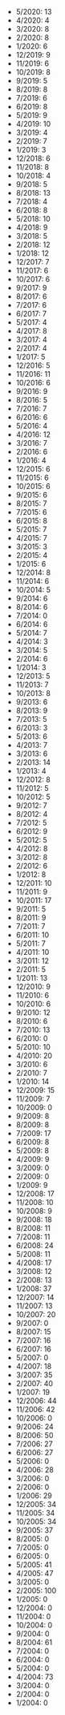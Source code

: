 *  5/2020: 13
*  4/2020: 4
*  3/2020: 8
*  2/2020: 8
*  1/2020: 6
*  12/2019: 9
*  11/2019: 6
*  10/2019: 8
*  9/2019: 5
*  8/2019: 8
*  7/2019: 6
*  6/2019: 8
*  5/2019: 9
*  4/2019: 10
*  3/2019: 4
*  2/2019: 7
*  1/2019: 3
*  12/2018: 6
*  11/2018: 8
*  10/2018: 4
*  9/2018: 5
*  8/2018: 13
*  7/2018: 4
*  6/2018: 8
*  5/2018: 10
*  4/2018: 9
*  3/2018: 5
*  2/2018: 12
*  1/2018: 12
*  12/2017: 7
*  11/2017: 6
*  10/2017: 6
*  9/2017: 9
*  8/2017: 6
*  7/2017: 6
*  6/2017: 7
*  5/2017: 4
*  4/2017: 8
*  3/2017: 4
*  2/2017: 4
*  1/2017: 5
*  12/2016: 5
*  11/2016: 11
*  10/2016: 6
*  9/2016: 9
*  8/2016: 5
*  7/2016: 7
*  6/2016: 6
*  5/2016: 4
*  4/2016: 12
*  3/2016: 7
*  2/2016: 6
*  1/2016: 4
*  12/2015: 6
*  11/2015: 6
*  10/2015: 6
*  9/2015: 6
*  8/2015: 7
*  7/2015: 6
*  6/2015: 8
*  5/2015: 7
*  4/2015: 7
*  3/2015: 3
*  2/2015: 4
*  1/2015: 6
*  12/2014: 8
*  11/2014: 6
*  10/2014: 5
*  9/2014: 6
*  8/2014: 6
*  7/2014: 0
*  6/2014: 6
*  5/2014: 7
*  4/2014: 3
*  3/2014: 5
*  2/2014: 6
*  1/2014: 3
*  12/2013: 5
*  11/2013: 7
*  10/2013: 8
*  9/2013: 6
*  8/2013: 9
*  7/2013: 5
*  6/2013: 3
*  5/2013: 6
*  4/2013: 7
*  3/2013: 6
*  2/2013: 14
*  1/2013: 4
*  12/2012: 8
*  11/2012: 5
*  10/2012: 5
*  9/2012: 7
*  8/2012: 4
*  7/2012: 5
*  6/2012: 9
*  5/2012: 5
*  4/2012: 8
*  3/2012: 8
*  2/2012: 6
*  1/2012: 8
*  12/2011: 10
*  11/2011: 9
*  10/2011: 17
*  9/2011: 5
*  8/2011: 9
*  7/2011: 7
*  6/2011: 10
*  5/2011: 7
*  4/2011: 10
*  3/2011: 12
*  2/2011: 5
*  1/2011: 13
*  12/2010: 9
*  11/2010: 6
*  10/2010: 6
*  9/2010: 12
*  8/2010: 6
*  7/2010: 13
*  6/2010: 0
*  5/2010: 10
*  4/2010: 20
*  3/2010: 6
*  2/2010: 7
*  1/2010: 14
*  12/2009: 15
*  11/2009: 7
*  10/2009: 0
*  9/2009: 8
*  8/2009: 8
*  7/2009: 17
*  6/2009: 8
*  5/2009: 8
*  4/2009: 9
*  3/2009: 0
*  2/2009: 0
*  1/2009: 9
*  12/2008: 17
*  11/2008: 10
*  10/2008: 9
*  9/2008: 18
*  8/2008: 11
*  7/2008: 11
*  6/2008: 24
*  5/2008: 11
*  4/2008: 17
*  3/2008: 12
*  2/2008: 13
*  1/2008: 37
*  12/2007: 14
*  11/2007: 13
*  10/2007: 20
*  9/2007: 0
*  8/2007: 15
*  7/2007: 16
*  6/2007: 16
*  5/2007: 0
*  4/2007: 18
*  3/2007: 35
*  2/2007: 40
*  1/2007: 19
*  12/2006: 44
*  11/2006: 42
*  10/2006: 0
*  9/2006: 24
*  8/2006: 50
*  7/2006: 27
*  6/2006: 27
*  5/2006: 0
*  4/2006: 28
*  3/2006: 0
*  2/2006: 0
*  1/2006: 29
*  12/2005: 34
*  11/2005: 34
*  10/2005: 34
*  9/2005: 37
*  8/2005: 0
*  7/2005: 0
*  6/2005: 0
*  5/2005: 41
*  4/2005: 47
*  3/2005: 0
*  2/2005: 100
*  1/2005: 0
*  12/2004: 0
*  11/2004: 0
*  10/2004: 0
*  9/2004: 0
*  8/2004: 61
*  7/2004: 0
*  6/2004: 0
*  5/2004: 0
*  4/2004: 73
*  3/2004: 0
*  2/2004: 0
*  1/2004: 0